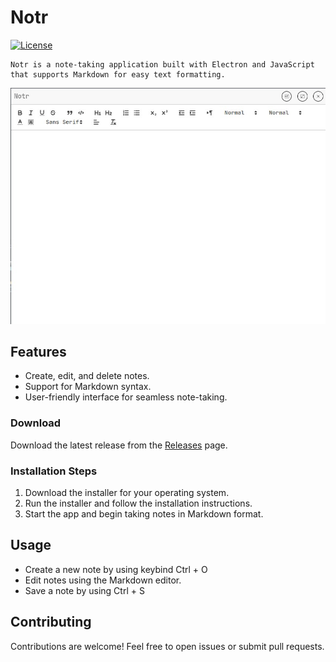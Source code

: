 # Notr

[![License](https://img.shields.io/badge/license-MIT-blue.svg)](LICENSE)

```
Notr is a note-taking application built with Electron and JavaScript that supports Markdown for easy text formatting.
```

<img src="https://github.com/gaveshaaa/Notr/blob/f86eab36889e8c6f0757e7a25c5e675d11ddb826/preview.jpg">

## Features

- Create, edit, and delete notes.
- Support for Markdown syntax.
- User-friendly interface for seamless note-taking.

### Download

Download the latest release from the [Releases](https://link-to-your-releases-page) page.

### Installation Steps

1. Download the installer for your operating system.
2. Run the installer and follow the installation instructions.
3. Start the app and begin taking notes in Markdown format.

## Usage

- Create a new note by using keybind Ctrl + O
- Edit notes using the Markdown editor.
- Save a note by using Ctrl + S

## Contributing
Contributions are welcome! Feel free to open issues or submit pull requests.


